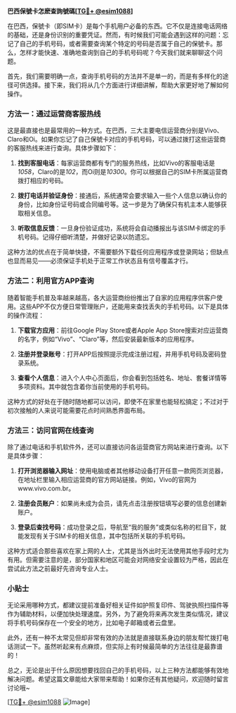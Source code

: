 **巴西保號卡怎麽查詢號碼[[TG💪+ @esim1088](https://t.me/s/esim1088)]**

在巴西，保號卡（即SIM卡）是每个手机用户必备的东西。它不仅是连接电话网络的基础，还是身份识别的重要凭证。然而，有时候我们可能会遇到这样的问题：忘记了自己的手机号码，或者需要查询某个特定的号码是否属于自己的保號卡。那么，怎样才能快速、准确地查询到自己的手机号码呢？今天我们就来聊聊这个问题。

首先，我们需要明确一点，查询手机号码的方法并不是单一的，而是有多样化的途径可供选择。接下来，我们将从几个方面进行详细讲解，帮助大家更好地了解如何操作。

### 方法一：通过运营商客服热线

这是最直接也是最常用的一种方式。在巴西，三大主要电信运营商分别是Vivo、Claro和Oi。如果你忘记了自己保號卡对应的手机号码，可以通过拨打这些运营商的客服热线来进行查询。具体步骤如下：

1. **找到客服电话**：每家运营商都有专门的服务热线，比如Vivo的客服电话是*1058*，Claro的是*102*，而Oi则是*10300*。你可以根据自己的SIM卡所属运营商拨打相应的号码。
   
2. **拨打电话并验证身份**：接通后，系统通常会要求输入一些个人信息以确认你的身份，比如身份证号码或合同编号等。这一步是为了确保只有机主本人能够获取相关信息。

3. **听取信息反馈**：一旦身份验证成功，系统将会自动播报出与该SIM卡绑定的手机号码。记得仔细听清楚，并做好记录以防遗忘。

这种方法的优点在于简单快捷，不需要额外下载任何应用程序或登录网站；但缺点也显而易见——必须保证手机处于正常工作状态且有信号覆盖才行。

### 方法二：利用官方APP查询

随着智能手机普及率越来越高，各大运营商纷纷推出了自家的应用程序供客户使用。这些APP不仅方便日常管理账户，还能用来查找丢失的手机号码。以下是具体的操作流程：

1. **下载官方应用**：前往Google Play Store或者Apple App Store搜索对应运营商的名字，例如“Vivo”、“Claro”等，然后安装最新版本的应用程序。

2. **注册并登录账号**：打开APP后按照提示完成注册过程，并用手机号码及密码登录系统。

3. **查看个人信息**：进入个人中心页面后，你会看到包括姓名、地址、套餐详情等多项资料。其中就包含着你当前使用的手机号码。

这种方式的好处在于随时随地都可以访问，即使不在家里也能轻松搞定；不过对于初次接触的人来说可能需要花点时间熟悉界面布局。

### 方法三：访问官网在线查询

除了通过电话和手机软件外，还可以直接访问各运营商官方网站来进行查询。以下是具体步骤：

1. **打开浏览器输入网址**：使用电脑或者其他移动设备打开任意一款网页浏览器，在地址栏里输入相应运营商的官方网站链接。例如，Vivo的官网为www.vivo.com.br。

2. **注册会员账户**：如果尚未成为会员，请先点击注册按钮填写必要的信息创建新账户。

3. **登录后查找号码**：成功登录之后，导航至“我的服务”或类似名称的栏目下，就能发现有关于SIM卡的相关信息，其中包括所关联的手机号码。

这种方式适合那些喜欢在家上网的人士，尤其是当外出时无法使用其他手段时尤为有用。但需要注意的是，部分国家和地区可能会对网络安全设置较为严格，因此在尝试此方法之前最好先咨询专业人士。

### 小贴士

无论采用哪种方式，都建议提前准备好相关证件如护照复印件、驾驶执照扫描件等作为辅助材料，以便加快处理速度。另外，为了避免将来再次发生类似情况，建议将手机号码保存在一个安全的地方，比如电子邮箱或者云盘里。

此外，还有一种不太常见但却非常有效的办法就是直接联系身边的朋友帮忙拨打电话测试一下。虽然听起来有点麻烦，但实际上有时候最简单的方法往往是最靠谱的！

总之，无论是出于什么原因想要找回自己的手机号码，以上三种方法都能够有效地解决问题。希望这篇文章能给大家带来帮助！如果你还有其他疑问，欢迎随时留言讨论哦~

[[TG💪+ @esim1088](https://t.me/s/esim1088) ![Image](https://i.postimg.cc/4NQfJmqS/Snipaste-2025-05-13-00-14-12.png)]